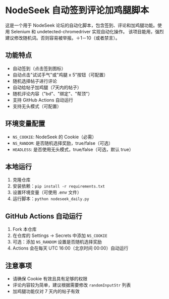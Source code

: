 # NodeSeek 自动签到评论加鸡腿脚本

这是一个用于 NodeSeek 论坛的自动化脚本，包含签到、评论和加鸡腿功能。使用 Selenium 和 undetected-chromedriver 实现自动化操作。
该项目能用，强烈建议修改随机词。否则容易被举报。＋1－10（或者禁言）。

## 功能特点

- 自动签到（点击签到图标）
- 自动点击"试试手气"或"鸡腿 x 5"按钮（可配置）
- 随机选择帖子进行评论
- 自动给帖子加鸡腿（7天内的帖子）
- 随机评论内容（"bd"、"绑定"、"帮顶"）
- 支持 GitHub Actions 自动运行
- 支持无头模式（可配置）

## 环境变量配置

- `NS_COOKIE`: NodeSeek 的 Cookie（必需）
- `NS_RANDOM`: 是否随机选择奖励，true/false（可选）
- `HEADLESS`: 是否使用无头模式，true/false（可选，默认 true）

## 本地运行

1. 克隆仓库
2. 安装依赖：`pip install -r requirements.txt`
3. 设置环境变量（可使用 .env 文件）
4. 运行脚本：`python nodeseek_daily.py`

## GitHub Actions 自动运行

1. Fork 本仓库
2. 在仓库的 Settings -> Secrets 中添加 `NS_COOKIE`
3. 可选：添加 `NS_RANDOM` 设置是否随机选择奖励
4. Actions 会在每天 UTC 16:00（北京时间 00:00）自动运行

## 注意事项

- 请确保 Cookie 有效且具有足够的权限
- 评论内容较为简单，建议根据需要修改 `randomInputStr` 列表
- 加鸡腿功能仅对 7 天内的帖子有效
